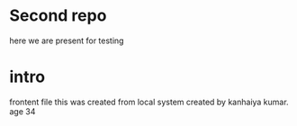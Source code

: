 # Second repo
here we are present for testing
# intro
frontent file
this was created from local system
created by kanhaiya kumar.
age 34
